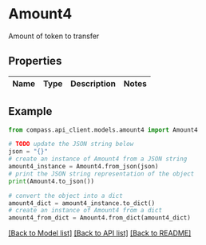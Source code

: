 # Amount4

Amount of token to transfer

## Properties

Name | Type | Description | Notes
------------ | ------------- | ------------- | -------------

## Example

```python
from compass.api_client.models.amount4 import Amount4

# TODO update the JSON string below
json = "{}"
# create an instance of Amount4 from a JSON string
amount4_instance = Amount4.from_json(json)
# print the JSON string representation of the object
print(Amount4.to_json())

# convert the object into a dict
amount4_dict = amount4_instance.to_dict()
# create an instance of Amount4 from a dict
amount4_from_dict = Amount4.from_dict(amount4_dict)
```
[[Back to Model list]](../README.md#documentation-for-models) [[Back to API list]](../README.md#documentation-for-api-endpoints) [[Back to README]](../README.md)



